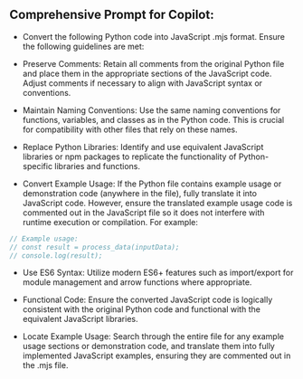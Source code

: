 ## Comprehensive Prompt for Copilot:

* Convert the following Python code into JavaScript .mjs format. Ensure the following guidelines are met:

* Preserve Comments: Retain all comments from the original Python file and place them in the appropriate sections of the JavaScript code. Adjust comments if necessary to align with JavaScript syntax or conventions.

* Maintain Naming Conventions: Use the same naming conventions for functions, variables, and classes as in the Python code. This is crucial for compatibility with other files that rely on these names.

* Replace Python Libraries: Identify and use equivalent JavaScript libraries or npm packages to replicate the functionality of Python-specific libraries and functions.

* Convert Example Usage: If the Python file contains example usage or demonstration code (anywhere in the file), fully translate it into JavaScript code. However, ensure the translated example usage code is commented out in the JavaScript file so it does not interfere with runtime execution or compilation. For example:

``` javascript
// Example usage:
// const result = process_data(inputData);
// console.log(result);
```

* Use ES6 Syntax: Utilize modern ES6+ features such as import/export for module management and arrow functions where appropriate.

* Functional Code: Ensure the converted JavaScript code is logically consistent with the original Python code and functional with the equivalent JavaScript libraries.

* Locate Example Usage: Search through the entire file for any example usage sections or demonstration code, and translate them into fully implemented JavaScript examples, ensuring they are commented out in the .mjs file.